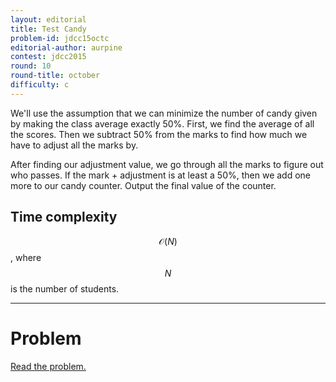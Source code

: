 ```yaml
---
layout: editorial
title: Test Candy
problem-id: jdcc15octc
editorial-author: aurpine
contest: jdcc2015
round: 10
round-title: october
difficulty: c
---
```


We'll use the assumption that we can minimize the number of candy given by making the class average exactly 50%. First, we find the average of all the scores. Then we subtract 50% from the marks to find how much we have to adjust all the marks by.

After finding our adjustment value, we go through all the marks to figure out who passes. If the mark + adjustment is at least a 50%, then we add one more to our candy counter. Output the final value of the counter.

## Time complexity
$$\mathcal{O}(N)$$, where $$N$$ is the number of students.

---

# Problem
[Read the problem.](/cpt-problems/jdcc/2015/october/c)
